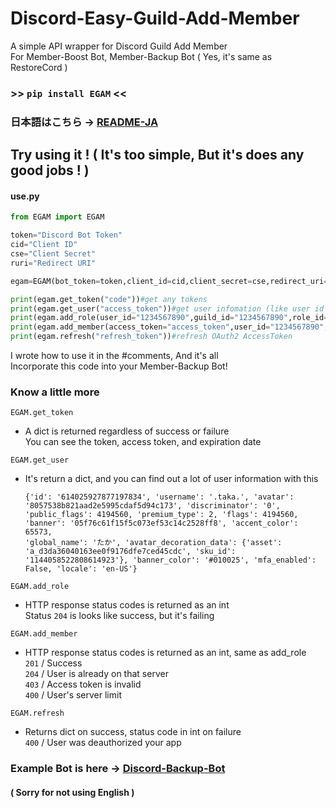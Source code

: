 # Discord-Easy-Guild-Add-Member
A simple API wrapper for Discord Guild Add Member  
For Member-Boost Bot, Member-Backup Bot ( Yes, it's same as RestoreCord )  
### >> ```pip install EGAM``` <<
### 日本語はこちら -> [README-JA](https://github.com/taka-4602/Discord-Easy-Guild-Add-Member/blob/main/README-JA.md)
## Try using it ! ( It's too simple, But it's does any good jobs ! )
#### use.py
```python
from EGAM import EGAM

token="Discord Bot Token"
cid="Client ID"
cse="Client Secret"
ruri="Redirect URI"

egam=EGAM(bot_token=token,client_id=cid,client_secret=cse,redirect_uri=ruri,proxy=None)#you can set any proxy (proxy=dict)

print(egam.get_token("code"))#get any tokens
print(egam.get_user("access_token"))#get user infomation (like user id / user name)
print(egam.add_role(user_id="1234567890",guild_id="1234567890",role_id="1234567890"))#add role to user
print(egam.add_member(access_token="access_token",user_id="1234567890",guild_id="1234567890"))#add user to guild
print(egam.refresh("refresh_token"))#refresh OAuth2 AccessToken
```
I wrote how to use it in the #comments, And it's all  
Incorporate this code into your Member-Backup Bot!   
### Know a little more
```EGAM.get_token```  
- A dict is returned regardless of success or failure  
  You can see the token, access token, and expiration date  

```EGAM.get_user```
- It's return a dict, and you can find out a lot of user information with this  
  ```
  {'id': '614025927877197834', 'username': '.taka.', 'avatar': '8057538b821aad2e5995cdaf5d94c173', 'discriminator': '0', 'public_flags': 4194560, 'premium_type': 2, 'flags': 4194560, 'banner': '05f76c61f15f5c073ef53c14c2528ff8', 'accent_color': 65573,
  'global_name': 'たか', 'avatar_decoration_data': {'asset': 'a_d3da36040163ee0f9176dfe7ced45cdc', 'sku_id': '1144058522808614923'}, 'banner_color': '#010025', 'mfa_enabled': False, 'locale': 'en-US'}
  ```
  
```EGAM.add_role```
- HTTP response status codes is returned as an int  
  Status ```204``` is looks like success, but it's failing

```EGAM.add_member```
- HTTP response status codes is returned as an int, same as add_role  
  ```201``` / Success  
  ```204``` / User is already on that server   
  ```403``` / Access token is invalid  
  ```400``` / User's server limit

```EGAM.refresh```
- Returns dict on success, status code in int on failure  
  ```400``` / User was deauthorized your app  
### Example Bot is here -> [Discord-Backup-Bot](https://github.com/taka-4602/Discord-Backup-Bot)
#### ( Sorry for not using English )
